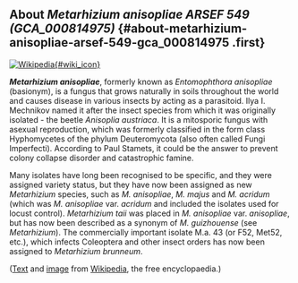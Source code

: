 About *Metarhizium anisopliae ARSEF 549 (GCA\_000814975)* {#about-metarhizium-anisopliae-arsef-549-gca_000814975 .first}
---------------------------------------------------------

[![Wikipedia](/img/wikipedia_logo_v2_en.png){#wiki_icon}](http://en.wikipedia.org/wiki/Metarhizium_anisopliae)

***Metarhizium anisopliae***, formerly known as *Entomophthora
anisopliae* (basionym), is a fungus that grows naturally in soils
throughout the world and causes disease in various insects by acting as
a parasitoid. Ilya I. Mechnikov named it after the insect species from
which it was originally isolated - the beetle *Anisoplia austriaca*. It
is a mitosporic fungus with asexual reproduction, which was formerly
classified in the form class Hyphomycetes of the phylum Deuteromycota
(also often called Fungi Imperfecti). According to Paul Stamets, it
could be the answer to prevent colony collapse disorder and catastrophic
famine.

Many isolates have long been recognised to be specific, and they were
assigned variety status, but they have now been assigned as new
*Metarhizium* species, such as *M. anisopliae*, *M. majus* and *M.
acridum* (which was *M. anisopliae* var. *acridum* and included the
isolates used for locust control). *Metarhizium taii* was placed in *M.
anisopliae* var. *anisopliae*, but has now been described as a synonym
of *M. guizhouense* (see *Metarhizium*). The commercially important
isolate M.a. 43 (or F52, Met52, etc.), which infects Coleoptera and
other insect orders has now been assigned to *Metarhizium brunneum*.

([Text](http://en.wikipedia.org/wiki/Metarhizium_anisopliae) and
[image](https://commons.wikimedia.org/wiki/File:Metarhizium_anisopliae_infected_cockroach_(PLoS).jpg)
from [Wikipedia](http://en.wikipedia.org/), the free encyclopaedia.)
